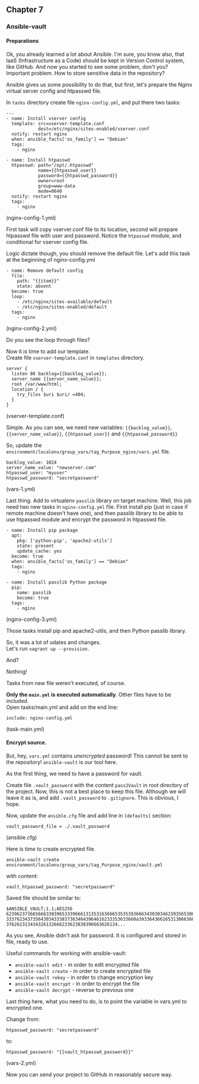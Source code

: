 ## Chapter 7
### Ansible-vault

#### Preparations

Ok, you already learned a lot about Ansible. I'm sure, you know also, that
IaaS (Infrastructure as a Code) should be kept in Version Control system, like
GitHub. And now you started to see some problem, don't you? Important problem.
How to store sensitive data in the repository?

Ansible gives us some possibility to do that, but first, let's prepare the
Nginx virtual server config and htpasswd file.

In `tasks` directory create file `nginx-config.yml`, and put there two tasks:

```
---
- name: Install vserver config
  template: src=vserver-template.conf
            dest=/etc/nginx/sites-enabled/vserver.conf
  notify: restart nginx
  when: ansible_facts['os_family'] == "Debian"
  tags:
    - nginx

- name: Install htpasswd
  htpasswd: path="/opt/.htpasswd"
            name={{htpasswd_user}}
            password={{htpasswd_password}}
            owner=root
            group=www-data
            mode=0640
  notify: restart nginx
  tags:
    - nginx
```

(nginx-config-1.yml)

First task will copy vserver.conf file to its location, second will prepare
htpasswd file with user and password. Notice the `htpasswd` module, and
conditional for vserver config file.

Logic dictate though, you should remove the default file.
Let's add this task at the beginning of nginx-config.yml

```
- name: Remove default config
  file:
    path: "{{item}}"
    state: absent
  become: true
  loop:
    - /etc/nginx/sites-available/default
    - /etc/nginx/sites-enabled/default
  tags:
    - nginx
```

(nginx-config-2.yml)

Do you see the loop through files?

Now it is time to add our template.  
Create file `vserver-template.conf` in `templates` directory.

```
server {
  listen 80 backlog={{backlog_value}};
  server_name {{server_name_value}};
  root /var/www/html;
  location / {
    try_files $uri $uri/ =404;
  }
}
```

(vserver-template.conf)

Simple. As you can see, we need new variables: `{{backlog_value}}`,
`{{server_name_value}}`, `{{htpasswd_user}}` and `{{htpasswd_password}}`

So, update the `environment/localenv/group_vars/tag_Purpose_nginx/vars.yml`
file.

```
backlog_value: 1024
server_name_value: "newserver.com"
htpasswd_user: "myuser"
htpasswd_password: "secretpassword"
```

(vars-1.yml)

Last thing. Add to virtualenv `passlib` library on target machine. Well, this
job need two new tasks in `nginx-config.yml` file. First install pip (just in
case if remote machine doesn't have one), and then passlib library to be
able to use htpasswd module and encrypt the password in htpasswd file.

```
- name: Install pip package
  apt:
    pkg: ['python-pip', 'apache2-utils']
    state: present
    update_cache: yes
  become: true
  when: ansible_facts['os_family'] == "Debian"
  tags:
    - nginx

- name: Install passlib Python package
  pip:
    name: passlib
    become: true
  tags:
    - nginx
```

(nginx-config-3.yml)

Those tasks install pip and apache2-utils, and then Python passlib library.

So, it was a lot of udates and changes.  
Let's run `vagrant up --provision`.

And?

Nothing!

Tasks from new file weren't executed, of course.

__Only the `main.yml` is executed automatically__. Other files have to be
included.  
Open tasks/main.yml and add on the end line:

```
include: nginx-config.yml
```

(task-main.yml)

#### Encrypt source.

But, hey, `vars.yml` contains _unencrypted_ password! This cannot be sent to
the repository! `ansible-vault` is our tool here.

As the first thing, we need to have a password for vault.

Create file `.vault_password` with the content `pass2Vault` in root directory
of the project. Now, this is not a best place to keep this file. Although we
will leave it as is, and add `.vault_password` to `.gitignore`. This is
obvious, I hope.

Now, update the `ansible.cfg` file and add line in `[defaults]` section:

```
vault_password_file = ./.vault_password
```

(ansible.cfg)

Here is time to create encrypted file.

```
ansible-vault create environment/localenv/group_vars/tag_Purpose_nginx/vault.yml
```

with content:

```
vault_htpasswd_password: "secretpassword"
```

Saved file should be similar to:

```
$ANSIBLE_VAULT;1.1;AES256
62396237366566633039653339666131353163666535353936663430303462393565306330363362
3337623437356430343338373634643964616233353633660a393364366165313066366339636637
376262313434326132666233623838396663626134...
```

As you see, Ansible didn't ask for password. It is configured and stored in
file, ready to use.

Useful commands for working with ansible-vault:
* `ansible-vault edit` - in order to edit encrypted file
* `ansible-vault create` - in order to create encrypted file
* `ansible-vault rekey` - in order to change encryption key
* `ansible-vault encrypt` - in order to encrypt the file
* `ansible-vault decrypt` - reverse to previous one

Last thing here, what you need to do, is to point the variable in vars.yml to
encrypted one.

Change from:

```
htpasswd_password: "secretpassword"
```

to:

```
htpasswd_password: "{{vault_htpasswd_password}}"
```

(vars-2.yml)

Now you can send your project to GitHub in reasonably secure way.
